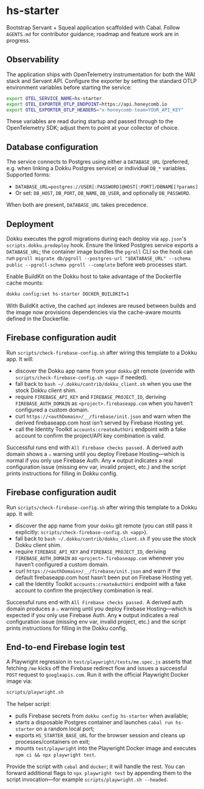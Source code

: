 # hs-starter

Bootstrap Servant + Squeal application scaffolded with Cabal. Follow `AGENTS.md` for contributor guidance; roadmap and feature work are in progress.

## Observability

The application ships with OpenTelemetry instrumentation for both the WAI stack and Servant API. Configure the exporter by setting the standard OTLP environment variables before starting the service:

```bash
export OTEL_SERVICE_NAME=hs-starter
export OTEL_EXPORTER_OTLP_ENDPOINT=https://api.honeycomb.io
export OTEL_EXPORTER_OTLP_HEADERS="x-honeycomb-team=YOUR_API_KEY"
```

These variables are read during startup and passed through to the OpenTelemetry SDK; adjust them to point at your collector of choice.

## Database configuration

The service connects to Postgres using either a `DATABASE_URL` (preferred, e.g. when linking a Dokku Postgres service) or individual `DB_*` variables. Supported forms:

- `DATABASE_URL=postgres://USER[:PASSWORD]@HOST[:PORT]/DBNAME[?params]`
- Or set: `DB_HOST`, `DB_PORT`, `DB_NAME`, `DB_USER`, and optionally `DB_PASSWORD`.

When both are present, `DATABASE_URL` takes precedence.

## Deployment

Dokku executes the pgroll migrations during each deploy via `app.json`'s `scripts.dokku.predeploy` hook. Ensure the linked Postgres service exports a `DATABASE_URL`; the container image bundles the `pgroll` CLI so the hook can run `pgroll migrate db/pgroll --postgres-url "$DATABASE_URL" --schema public --pgroll-schema pgroll --complete` before web processes start.

Enable BuildKit on the Dokku host to take advantage of the Dockerfile cache mounts:

```bash
dokku config:set hs-starter DOCKER_BUILDKIT=1
```

With BuildKit active, the cached `apt` indexes are reused between builds and the image now provisions dependencies via the cache-aware mounts defined in the Dockerfile.

## Firebase configuration audit

Run `scripts/check-firebase-config.sh` after wiring this template to a Dokku app. It will:

- discover the Dokku app name from your `dokku` git remote (override with `scripts/check-firebase-config.sh <app>` if needed).
- fall back to `bash ~/.dokku/contrib/dokku_client.sh` when you use the stock Dokku client shim.
- require `FIREBASE_API_KEY` and `FIREBASE_PROJECT_ID`, deriving `FIREBASE_AUTH_DOMAIN` as `<project>.firebaseapp.com` when you haven’t configured a custom domain.
- curl `https://<authDomain>/__/firebase/init.json` and warn when the derived firebaseapp.com host isn’t served by Firebase Hosting yet.
- call the Identity Toolkit `accounts:createAuthUri` endpoint with a fake account to confirm the project/API key combination is valid.

Successful runs end with `All Firebase checks passed.` A derived auth domain shows a `⚠` warning until you deploy Firebase Hosting—which is normal if you only use Firebase Auth. Any `✖` output indicates a real configuration issue (missing env var, invalid project, etc.) and the script prints instructions for filling in Dokku config.

## Firebase configuration audit

Run `scripts/check-firebase-config.sh` after wiring this template to a Dokku app. It will:

- discover the app name from your `dokku` git remote (you can still pass it explicitly: `scripts/check-firebase-config.sh <app>`).
- fall back to `bash ~/.dokku/contrib/dokku_client.sh` if you use the stock Dokku client shim.
- require `FIREBASE_API_KEY` and `FIREBASE_PROJECT_ID`, deriving `FIREBASE_AUTH_DOMAIN` as `<project>.firebaseapp.com` whenever you haven’t configured a custom domain.
- curl `https://<authDomain>/__/firebase/init.json` and warn if the default firebaseapp.com host hasn’t been put on Firebase Hosting yet.
- call the Identity Toolkit `accounts:createAuthUri` endpoint with a fake account to confirm the project/key combination is real.

Successful runs end with `All Firebase checks passed.` A derived auth domain produces a `⚠` warning until you deploy Firebase Hosting—which is expected if you only use Firebase Auth. Any `✖` output indicates a real configuration issue (missing env var, invalid project, etc.) and the script prints instructions for filling in the Dokku config.

## End-to-end Firebase login test

A Playwright regression in `test/playwright/tests/me.spec.js` asserts that fetching `/me` kicks off the Firebase redirect flow and issues a successful `POST` request to `googleapis.com`. Run it with the official Playwright Docker image via:

```bash
scripts/playwright.sh
```

The helper script:

- pulls Firebase secrets from `dokku config hs-starter` when available;
- starts a disposable Postgres container and launches `cabal run hs-starter` on a random local port;
- exports `HS_STARTER_BASE_URL` for the browser session and cleans up processes/containers on exit;
- mounts `test/playwright` into the Playwright Docker image and executes `npm ci && npx playwright test`.

Provide the script with `cabal` and `docker`; it will handle the rest. You can forward additional flags to `npx playwright test` by appending them to the script invocation—for example `scripts/playwright.sh --headed`.
